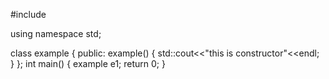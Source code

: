 #include<iostream>

using namespace std;

class example
{
public:
	example()
	{
		std::cout<<"this is constructor"<<endl;
	}
};
int main()
{
	example e1;
	return 0;
}
